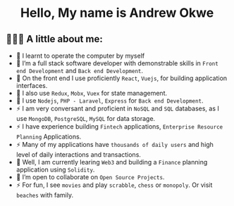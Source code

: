 <h1 align="center">Hello, My name is <strong>Andrew Okwe</strong></h1>

## 👨🏻‍💻 A little about me:
- 🔭 I learnt to operate the computer by myself
- 👯 I’m a full stack software developer with demonstrable skills in `Front end Development` and `Back end Development`.
- 👯 On the front end I use proficiently `React`, `Vuejs`, for building application interfaces.
- 🔭 I also use `Redux`, `Mobx`, `Vuex` for state management.
- 👯 I use `Nodejs`, `PHP - Laravel`, `Express` for `Back end Development`.
- ⚡ I am very conversant and proficient in `NoSQL` and `SQL` databases, as I use `MongoDB`, `PostgreSQL`, `MySQL` for data storage.
- ⚡ I have experience building `Fintech` applications, `Enterprise Resource Planning` Applications.
- ⚡ Many of my applications have `thousands of daily users` and high level of daily interactions and transactions.
- 🌱 Well, I am currently learing `Web3` and building a `Finance` planning application using `Solidity`.
- 👯 I’m open to collaborate on `Open Source Projects`.
- ⚡ For fun, I see `movies` and play `scrabble`, `chess` or `monopoly`. Or visit `beaches` with family.



